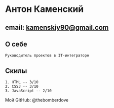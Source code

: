 # Антон Каменский
## email: kamenskiy90@gmail.com
## О себе
    Руководитель проектов в IT-интеграторе
## Скилы
    1. HTML -- 3/10
    2. CSS3 -- 3/10
    3. JavaScript -- 2/10

Мой GitHub: @thebomberdove